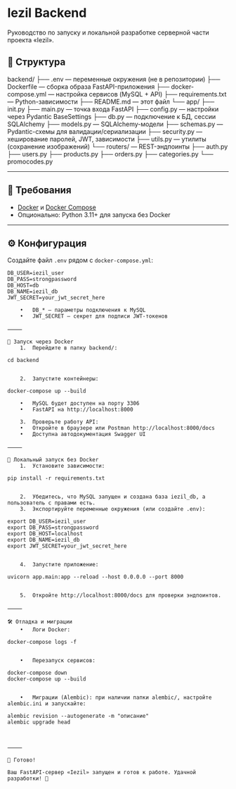 # Iezil Backend

Руководство по запуску и локальной разработке серверной части проекта «Iezil».

## 📂 Структура

backend/
├── .env                   — переменные окружения (не в репозитории)
├── Dockerfile             — сборка образа FastAPI-приложения
├── docker-compose.yml     — настройка сервисов (MySQL + API)
├── requirements.txt       — Python-зависимости
├── README.md              — этот файл
└── app/
├── init.py
├── main.py            — точка входа FastAPI
├── config.py          — настройки через Pydantic BaseSettings
├── db.py              — подключение к БД, сессии SQLAlchemy
├── models.py          — SQLAlchemy-модели
├── schemas.py         — Pydantic-схемы для валидации/сериализации
├── security.py        — хеширование паролей, JWT, зависимости
├── utils.py           — утилиты (сохранение изображений)
└── routers/           — REST-эндпоинты
├── auth.py
├── users.py
├── products.py
├── orders.py
├── categories.py
└── promocodes.py

---

## 🔧 Требования

- [Docker](https://www.docker.com/get-started) и [Docker Compose](https://docs.docker.com/compose/install/)  
- Опционально: Python 3.11+ для запуска без Docker  

---

## ⚙️ Конфигурация

Создайте файл `.env` рядом с `docker-compose.yml`:

```dotenv
DB_USER=iezil_user
DB_PASS=strongpassword
DB_HOST=db
DB_NAME=iezil_db
JWT_SECRET=your_jwt_secret_here

	•	DB_* — параметры подключения к MySQL
	•	JWT_SECRET — секрет для подписи JWT-токенов

⸻

🚀 Запуск через Docker
	1.	Перейдите в папку backend/:

cd backend


	2.	Запустите контейнеры:

docker-compose up --build

	•	MySQL будет доступен на порту 3306
	•	FastAPI на http://localhost:8000

	3.	Проверьте работу API:
	•	Откройте в браузере или Postman http://localhost:8000/docs
	•	Доступна автодокументация Swagger UI

⸻

🚀 Локальный запуск без Docker
	1.	Установите зависимости:

pip install -r requirements.txt


	2.	Убедитесь, что MySQL запущен и создана база iezil_db, а пользователь с правами есть.
	3.	Экспортируйте переменные окружения (или создайте .env):

export DB_USER=iezil_user
export DB_PASS=strongpassword
export DB_HOST=localhost
export DB_NAME=iezil_db
export JWT_SECRET=your_jwt_secret_here


	4.	Запустите приложение:

uvicorn app.main:app --reload --host 0.0.0.0 --port 8000


	5.	Откройте http://localhost:8000/docs для проверки эндпоинтов.

⸻

🛠️ Отладка и миграции
	•	Логи Docker:

docker-compose logs -f


	•	Перезапуск сервисов:

docker-compose down
docker-compose up --build


	•	Миграции (Alembic): при наличии папки alembic/, настройте alembic.ini и запускайте:

alembic revision --autogenerate -m "описание"
alembic upgrade head



⸻

🎉 Готово!

Ваш FastAPI-сервер «Iezil» запущен и готов к работе. Удачной разработки! 🚀

